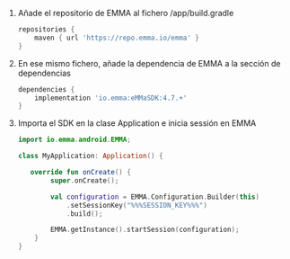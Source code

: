 1. Añade el repositorio de EMMA al fichero /app/build.gradle

   ```groovy
   repositories {
       maven { url 'https://repo.emma.io/emma' }
   }
   ```

2. En ese mismo fichero, añade la dependencia de EMMA a la sección de dependencias

   ```groovy
   dependencies {
       implementation 'io.emma:eMMaSDK:4.7.+'
   }
   ```

3. Importa el SDK en la clase Application e inicia sessión en EMMA

   ```kotlin
   import io.emma.android.EMMA;

   class MyApplication: Application() {

      override fun onCreate() {
           super.onCreate();

           val configuration = EMMA.Configuration.Builder(this)
               .setSessionKey("%%%SESSION_KEY%%%")
               .build();

           EMMA.getInstance().startSession(configuration);
       }
   }
   ```

